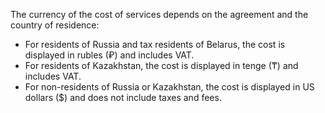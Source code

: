 
The currency of the cost of services depends on the agreement and the country of residence:
* For residents of Russia and tax residents of Belarus, the cost is displayed in rubles (₽) and includes VAT.
* For residents of Kazakhstan, the cost is displayed in tenge (₸) and includes VAT.
* For non-residents of Russia or Kazakhstan, the cost is displayed in US dollars ($) and does not include taxes and fees.


